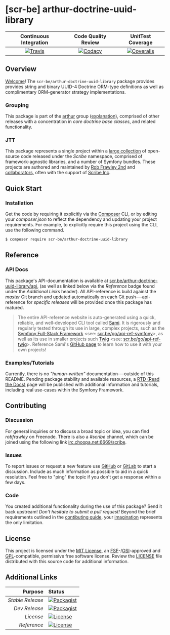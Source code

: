 # [scr-be] arthur-doctrine-uuid-library

| Continuous Integration |   Code Quality Review   |    UnitTest Coverage    |
|:----------------------:|:-----------------------:|:-----------------------:|
| [![Travis](https://scr.be/arthur-doctrine-uuid-library/travis_shield)](https://scr.be/arthur-doctrine-uuid-library/travis) | [![Codacy](https://scr.be/arthur-doctrine-uuid-library/codacy_shield)](https://scr.be/arthur-doctrine-uuid-library/codacy) | [![Coveralls](https://scr.be/arthur-doctrine-uuid-library/coveralls_shield)](https://scr.be/arthur-doctrine-uuid-library/coveralls) |

## Overview

[Welcome](https://scr.be/go/readme_welcome)!
The `scr-be/arthur-doctrine-uuid-library` package provides
provides string and binary UUID-4 Doctrine ORM-type definitions as well as complimentary ORM-generator strategy implementations.

### Grouping

This package is part of the [arthur](https://scr.be/arthur-doctrine-uuid-library/group)
group ([explanation](https://scr.be/arthur-doctrine-uuid-library/group_explanation)),
comprised of other releases with a concentration in 
*core doctrine base classes*,
and related functionality.

### JTT

This package represents a single project within a
[large collection](https://scr.be/go/explore) of open-source code released
under the *Scribe* namespace, comprised of framework-agnostic libraries,
and a number of Symfony bundles. These projects are authored and maintained
by [Rob Frawley 2nd](https://scr.be/rmf) and 
[collaborators](https://scr.be/arthur-doctrine-uuid-library/github_collaborators),
often with the support of [Scribe Inc](https://scr.be/go/scribe-home).

## Quick Start

### Installation

Get the code by requiring it explicitly via the [Composer](https://getcomposer.com)
CLI, or by editing your *composer.json* to reflect the dependency and updating
your project requirements. For example, to explicitly require this project using
the CLI, use the following command.

```bash
$ composer require scr-be/arthur-doctrine-uuid-library
```

## Reference

### API Docs

This package's API-documentation is available at [scr.be/arthur-doctrine-uuid-library/api](https://scr.be/arthur-doctrine-uuid-library/api),
(as well as linked below via the *Reference* badge found under the *Additional Links*
header). All API-reference is build against the *master* Git branch and updated
automatically on each Git push---api-reference for *specific releases* will
be provided once this package has matured.

> The entire API-reference website is auto-generated using a quick,
> reliable, and well-developed CLI tool called [Sami](https://scr.be/go/sami).
> It is rigerously and regularly tested through its use in large, complex projects,
> such as the [Symfony Full-Stack Framework](https://scr.be/go/symfony) 
> <see: [scr.be/go/api-ref-symfony](https://scr.be/go/symfony-api)>, as well
> as its use in smaller projects such
> [Twig](https://scr.be/go/sami-twig)
> <see: [scr.be/go/api-ref-twig](https://scr.be/go/twig-api)>.
> Reference Sami's [GitHub page](https://scr.be/go/sami) to learn how to use
> it with your own projects!

### Examples/Tutorials

Currently, there is no *"human-written"* documentation---outside of this README.
Pending package stability and available resources, a
[RTD (Read the Docs)](https://scr.be/go/rtd) page will be published with
additional information and tutorials, including real use-cases within the Symfony
Framework.

## Contributing

### Discussion

For general inquiries or to discuss a broad topic or idea, you can find
*robfrawley* on Freenode. There is also a *#scribe* channel, which can
be joined using the following link
[irc.choopa.net:6669/scribe](irc://irc.choopa.net:6669/scribe).

### Issues

To report issues or request a new feature use
[GitHub](https://scr.be/arthur-doctrine-uuid-library/github_issues)
or [GitLab](https://scr.be/arthur-doctrine-uuid-library/gitlab_issues)
to start a discussion. Include as much information as possible to aid in
a quick resolution. Feel free to "ping" the topic if you don't get a
response within a few days.

### Code

You created additional functionality during the use of this package? Send
it back upstream! *Don't hesitate to submit a pull request!* Beyond the
brief requirements outlined in the
[contibuting guide](https://scr.be/arthur-doctrine-uuid-library/contributing),
your [imagination](https://scr.be/go/readme_imagination)
represents the only limitation.

## License

This project is licensed under the
[MIT License](https://scr.be/go/mit), an
[FSF](https://scr.be/go/fsf)-/[OSI](https://scr.be/go/osi)-approved
and [GPL](https://scr.be/go/gpl)-compatible, permissive free software
license. Review the
[LICENSE](https://scr.be/arthur-doctrine-uuid-library/license)
file distributed with this source code for additional information.

## Additional Links

|       Purpose | Status        |
|--------------:|:--------------|
| *Stable Release*    | [![Packagist](https://scr.be/arthur-doctrine-uuid-library/packagist_shield)](https://scr.be/arthur-doctrine-uuid-library/packagist) |
| *Dev Release*    | [![Packagist](https://scr.be/arthur-doctrine-uuid-library/packagist_pre_shield)](https://scr.be/arthur-doctrine-uuid-library/packagist) |
| *License*    | [![License](https://scr.be/arthur-doctrine-uuid-library/license_shield)](https://scr.be/arthur-doctrine-uuid-library/license) |
| *Reference*  | [![License](https://scr.be/arthur-doctrine-uuid-library/api_shield)](https://scr.be/arthur-doctrine-uuid-library/api) |

